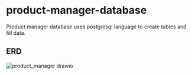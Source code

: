 # product-manager-database
Product manager database uses postgresql language to create tables and fill data.


## ERD




![product_manager drawio](https://github.com/dangngocquan/product-manager-database/assets/95365566/4d308f55-f0fe-47dc-a6ae-c5484aea50d6)
